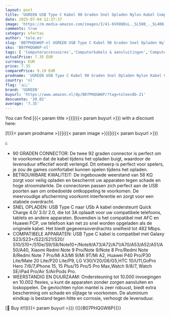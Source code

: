 ```yaml
---
layout: post
title: 'UGREEN USB Type C Kabel 90 Graden Snel Opladen Nylon Kabel Compatibel met S23 S22 Note 10 Note 9 Pro Huawei P60 iPhone 15 15 Plus 15 Pro 15 Pro Max 0.5M '
date: 2025-07-04 12:37:37
image: 'https://m.media-amazon.com/images/I/41-6VXOQ0sL._SL500_._SL400_.jpg'
comments: true
category: ofertas
author: 'tole.es'
slug: 'B07PHQGW6P-nl UGREEN USB Type C Kabel 90 Graden Snel Opladen Nylon Kabel...'
sku: 'B07PHQGW6P-nl'
tags: [ 'Computeraccessoires','Computerkabels & aansluitingen','Computers, onderdelen & accessoires','Elektronica','Kabels & accessoires','USB-kabels','ugreen','🇳🇱', ]
actualPrice: 7.35 EUR
currency: EUR
price: 7.35
comparePrice: 9.19 EUR
prodname: 'UGREEN USB Type C Kabel 90 Graden Snel Opladen Nylon Kabel Compatibel met S23 S22 Note 10 Note 9 Pro Huawei P60 iPhone 15 15 Plus 15 Pro 15 Pro Max 0.5M '
country: 'nl'
flag: '🇳🇱'
brand: 'UGREEN'
buyurl: 'https://www.amazon.nl/dp/B07PHQGW6P/?tag=tolees0b-21'
descuento: '20.02'
average: '7.35'
---
```


You can find [{{< param title >}}]({{< param buyurl >}}) with a discount here:

[![{{< param prodname >}}]({{< param image >}})]({{< param buyurl >}})

ℹ️:

- 90 GRADEN CONNECTOR: De twee 92 graden connector is perfect om te voorkomen dat de kabel tijdens het opladen buigt, waardoor de levensduur effectief wordt verlengd. Dit ontwerp is perfect voor spelers, je zou de games comfortabel kunnen spelen tijdens het opladen.
- BETROUWBARE KWALITEIT: De ingebouwde weerstand van 58 KΩ zorgt voor veilig opladen en beschermt uw apparaten tegen schade en hoge stroomsterkte. De connectoren passen zich perfect aan de USB poorten aan om onbedoelde ontkoppeling te voorkomen. De meervoudige afscherming voorkomt interferentie en zorgt voor een stabiele overdracht.
- SNEL OPLADEN: USB Type C naar USb A kabel ondersteunt Quick Charge 4.0/ 3.0/ 2.0, die tot 3A oplaadt voor uw compatibele telefoons, tablets en andere apparaten. Bovendien is het compatibel met AFC en Huawei FCP, uw telefoon kan net zo snel worden opgeladen als de originele kabel. Het biedt gegevensoverdrachts snelheid tot 482 Mbps.
- COMPATIBELE APPARATEN: USB Type C kabel is compatibel met Galaxy S23/S23+/S22/S21/S20/ S10/S10+/S10e/S9/S8/Note10+/Note9/A73/A72/A71/A70/A53/A52/A51/A50/A40, Xiaomi Redmi Note 9 Pro/Note 9/Note 8 Pro/Redmi Note 8/Redmi Note 7 Pro/Mi A3/Mi 9/Mi 9T/Mi A2, Huawei P40 Pro/P30 Lite/Mate 20 Lite/P20 Lite/P9, LG V30/V20/G6/G5,HTC 10/U11,GoPro Hero 7/6/7,iPhone 15, 15 Plus/15 Pro/5 Pro Max,Watch 9/8/7, Watch SE/iPad Pro/Air 5/AirPods Pro.
- WEERSTANDIG EN DUURZAAM: Ondersteuning tot 10.000 invoegingen en 10.002 flexies, u kunt de apparaten zonder zorgen aansluiten en loskoppelen. De gevlochten nylon mantel is zeer robuust, biedt extra bescherming om schade en slijtage te voorkomen. De aluminium eindkap is bestand tegen hitte en corrosie, verhoogt de levensduur.

[🛒 Buy it!!]({{< param buyurl >}})
{{<world>}}B07PHQGW6P{{</world>}}
